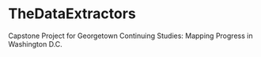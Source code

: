 # TheDataExtractors
Capstone Project for Georgetown Continuing Studies: Mapping Progress in Washington D.C.
